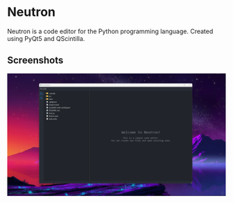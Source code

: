 # Neutron
Neutron is a code editor for the Python programming language. 
Created using PyQt5 and QScintilla.

## Screenshots
<img src="./src/imgs/screenshot1.png"/>